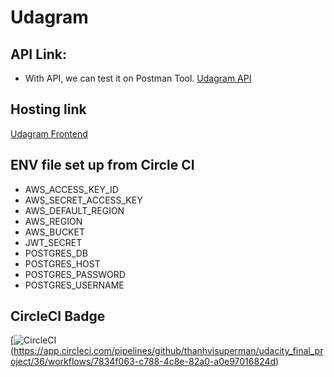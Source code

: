 # Udagram

## API Link:

- With API, we can test it on Postman Tool.
  [Udagram API ](http://udagram-api-dev-env.eba-gxwziyuz.us-east-1.elasticbeanstalk.com/api/v0)

## Hosting link

[Udagram Frontend](http://myappudacity.s3-website-us-east-1.amazonaws.com/)

## ENV file set up from Circle CI

- AWS_ACCESS_KEY_ID
- AWS_SECRET_ACCESS_KEY
- AWS_DEFAULT_REGION
- AWS_REGION
- AWS_BUCKET
- JWT_SECRET
- POSTGRES_DB
- POSTGRES_HOST
- POSTGRES_PASSWORD
- POSTGRES_USERNAME

## CircleCI Badge

[![CircleCI](https://app.circleci.com/pipelines/github/thanhvisuperman/udacity_final_project/36)(https://app.circleci.com/pipelines/github/thanhvisuperman/udacity_final_project/36/workflows/7834f063-c788-4c8e-82a0-a0e97016824d)
